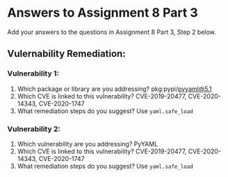 # Answers to Assignment 8 Part 3

Add your answers to the questions in Assignment 8 Part 3, Step 2 below. 

## Vulernability Remediation:
### Vulnerability 1: 
1. Which package or library are you addressing?
pkg:pypi/pyyaml@5.1
2. Which CVE is linked to this vulnerability?
CVE-2019-20477, CVE-2020-14343, CVE-2020-1747
3. What remediation steps do you suggest?
Use `yaml.safe_load`
### Vulnerability 2:
1. Which vulnerability are you addressing?
PyYAML
2. Which CVE is linked to this vulnerability?
CVE-2019-20477, CVE-2020-14343, CVE-2020-1747
3. What remediation steps do you suggest? 
Use `yaml.safe_load`